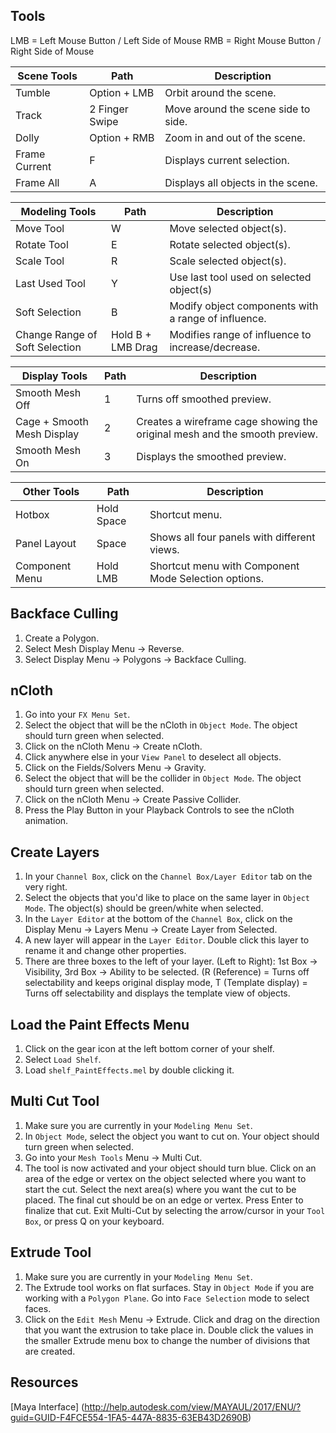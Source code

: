 ## Tools

LMB = Left Mouse Button / Left Side of Mouse
RMB = Right Mouse Button / Right Side of Mouse

Scene Tools | Path | Description
----------- | ---- | -----------
Tumble | Option + LMB | Orbit around the scene.
Track | 2 Finger Swipe | Move around the scene side to side.
Dolly | Option + RMB | Zoom in and out of the scene.
Frame Current | F | Displays current selection.
Frame All | A | Displays all objects in the scene.

Modeling Tools | Path | Description
-------------- | ---- | -----------
Move Tool | W | Move selected object(s).
Rotate Tool | E | Rotate selected object(s).
Scale Tool | R | Scale selected object(s).
Last Used Tool | Y | Use last tool used on selected object(s)
Soft Selection | B | Modify object components with a range of influence.
Change Range of Soft Selection | Hold B + LMB Drag | Modifies range of influence to increase/decrease.

Display Tools | Path | Description
------------- | ---- | -----------
Smooth Mesh Off | 1 | Turns off smoothed preview.
Cage + Smooth Mesh Display | 2 | Creates a wireframe cage showing the original mesh and the smooth preview.
Smooth Mesh On | 3 | Displays the smoothed preview.

Other Tools | Path | Description
---------- | ---- | -----------
Hotbox | Hold Space | Shortcut menu.
Panel Layout | Space | Shows all four panels with different views.
Component Menu | Hold LMB | Shortcut menu with Component Mode Selection options.

## Backface Culling
1. Create a Polygon.
2. Select Mesh Display Menu -> Reverse.
3. Select Display Menu -> Polygons -> Backface Culling.

## nCloth
1. Go into your ```FX Menu Set```.
2. Select the object that will be the nCloth in ```Object Mode```. The object should turn green when selected.
3. Click on the nCloth Menu -> Create nCloth.
4. Click anywhere else in your ```View Panel``` to deselect all objects.
5. Click on the Fields/Solvers Menu -> Gravity.
6. Select the object that will be the collider in ```Object Mode```. The object should turn green when selected.
7. Click on the nCloth Menu -> Create Passive Collider.
8. Press the Play Button in your Playback Controls to see the nCloth animation.

## Create Layers
1. In your ```Channel Box```, click on the ```Channel Box/Layer Editor``` tab on the very right.
2. Select the objects that you'd like to place on the same layer in ```Object Mode```. The object(s) should be green/white when selected.
3. In the ```Layer Editor``` at the bottom of the ```Channel Box```, click on the Display Menu -> Layers Menu -> Create Layer from Selected.
4. A new layer will appear in the ```Layer Editor```. Double click this layer to rename it and change other properties.
5. There are three boxes to the left of your layer. (Left to Right): 1st Box -> Visibility, 3rd Box -> Ability to be selected. (R (Reference) = Turns off selectability and keeps original display mode, T (Template display) = Turns off selectability and displays the template view of objects.

## Load the Paint Effects Menu
1. Click on the gear icon at the left bottom corner of your shelf.
2. Select ```Load Shelf```.
3. Load ```shelf_PaintEffects.mel``` by double clicking it.

## Multi Cut Tool
1. Make sure you are currently in your ```Modeling Menu Set```.
2. In ```Object Mode```, select the object you want to cut on. Your object should turn green when selected.
3. Go into your ```Mesh Tools``` Menu -> Multi Cut.
4. The tool is now activated and your object should turn blue. Click on an area of the edge or vertex on the object selected where you want to start the cut. Select the next area(s) where you want the cut to be placed. The final cut should be on an edge or vertex. Press Enter to finalize that cut. Exit Multi-Cut by selecting the arrow/cursor in your ```Tool Box```, or press Q on your keyboard.

## Extrude Tool
1. Make sure you are currently in your ```Modeling Menu Set```.
2. The Extrude tool works on flat surfaces. Stay in ```Object Mode``` if you are working with a ```Polygon Plane```. Go into ```Face Selection``` mode to select faces.
3. Click on the ```Edit Mesh``` Menu -> Extrude. Click and drag on the direction that you want the extrusion to take place in. Double click the values in the smaller Extrude menu box to change the number of divisions that are created.

## Resources
[Maya Interface] (http://help.autodesk.com/view/MAYAUL/2017/ENU/?guid=GUID-F4FCE554-1FA5-447A-8835-63EB43D2690B)
